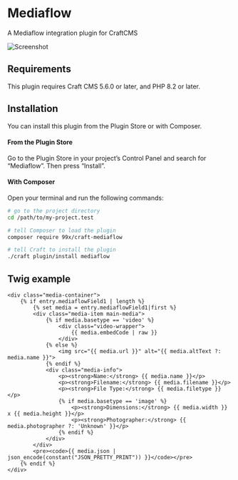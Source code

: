 # Mediaflow

A Mediaflow integration plugin for CraftCMS

 ![Screenshot](./docs/example-image-picker.avif)

## Requirements

This plugin requires Craft CMS 5.6.0 or later, and PHP 8.2 or later.

## Installation

You can install this plugin from the Plugin Store or with Composer.

#### From the Plugin Store

Go to the Plugin Store in your project’s Control Panel and search for “Mediaflow”. Then press “Install”.

#### With Composer

Open your terminal and run the following commands:

```bash
# go to the project directory
cd /path/to/my-project.test

# tell Composer to load the plugin
composer require 99x/craft-mediaflow

# tell Craft to install the plugin
./craft plugin/install mediaflow
```

## Twig example

```twig
<div class="media-container">
    {% if entry.mediaflowField1 | length %}
        {% set media = entry.mediaflowField1|first %}
        <div class="media-item main-media">
            {% if media.basetype == 'video' %}
                <div class="video-wrapper">
                    {{ media.embedCode | raw }}
                </div>
            {% else %}
                <img src="{{ media.url }}" alt="{{ media.altText ?: media.name }}">
            {% endif %}
            <div class="media-info">
                <p><strong>Name:</strong> {{ media.name }}</p>
                <p><strong>Filename:</strong> {{ media.filename }}</p>
                <p><strong>File Type:</strong> {{ media.filetype }}</p>
                {% if media.basetype == 'image' %}
                    <p><strong>Dimensions:</strong> {{ media.width }} x {{ media.height }}</p>
                    <p><strong>Photographer:</strong> {{ media.photographer ?: 'Unknown' }}</p>
                {% endif %}
            </div>
        </div>
        <pre><code>{{ media.json | json_encode(constant("JSON_PRETTY_PRINT")) }}</code></pre>
    {% endif %}
</div>
```